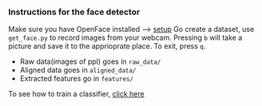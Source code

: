 ### Instructions for the face detector
Make sure you have OpenFace installed --> [setup](https://cmusatyalab.github.io/openface/setup/)
Go create a dataset, use `get_face.py` to record images from your webcam. Pressing `b` will take a picture and save it to the apprioprate place. To exit, press `q`.
- Raw data(images of ppl) goes in `raw_data/`
- Aligned data goes in `aligned_data/`
- Extracted features go in `features/`

To see how to train a classifier, [click here](https://github.com/cmusatyalab/openface/blob/master/docs/demo-3-classifier.md)
